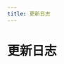 ```yaml
---
title: 更新日志
---
```


# 更新日志

<p></p>

<template>
  <a-timeline>
    <a-timeline-item>
      v1.0.1
      <a-tag color="green">lowcode</a-tag>
      <p>
        更新内容：<br/>
		&emsp;- <a-tag color="purple">修复</a-tag> 修复无法解析带注释的JSON数据<br/>
      </p>
   </a-timeline-item>
   <a-timeline-item>
      v1.0.0
      <a-tag color="green">lowcode</a-tag>
    </a-timeline-item>
    <a-timeline-item>
      v0.1.1
      <a-tag color="blue">yapi-code</a-tag>
      <p>
        更新内容：<br/>
        &emsp;- <a-tag color="orange">优化</a-tag> 优化webview操作<br/>
		&emsp;- <a-tag color="purple">修复</a-tag> 修复一些问题<br/>
      </p>
    </a-timeline-item>
   <a-timeline-item>
      v0.1.0
      <a-tag color="blue">yapi-code</a-tag>
      <p>
        更新内容：<br/>
        &emsp;- <a-tag color="orange">新增</a-tag> 支持下载 npm 物料包<br/>
		&emsp;- <a-tag color="orange">新增</a-tag> 支持通过可视化更新插件配置项<br/>
      </p>
    </a-timeline-item>
    <a-timeline-item>
      v0.0.19
      <a-tag color="blue">yapi-code</a-tag>
      <p>
        更新内容：<br/>
        &emsp;- <a-tag color="orange">新增</a-tag> 支持快速添加代码片段<br/>
      </p>
    </a-timeline-item>
    <a-timeline-item>
      v0.0.18
      <a-tag color="blue">yapi-code</a-tag>
      <p>
        更新内容：<br/>
        &emsp;- <a-tag color="orange">新增</a-tag> 支持可视化操作<br/>
		&emsp;- <a-tag color="orange">新增</a-tag> 支持物料功能<br/>
      </p>
    </a-timeline-item>
    <a-timeline-item>
      v0.0.17
      <a-tag color="blue">yapi-code</a-tag>
      <p>
        更新内容：<br/>
        &emsp;- <a-tag color="green">优化</a-tag> 改用 `webpack` 打包，减小插件包大小<br/>
      </p>
    </a-timeline-item>
    <a-timeline-item>
      v0.0.16
      <a-tag color="blue">yapi-code</a-tag>
      <p>
        更新内容：<br/>
        &emsp;- <a-tag color="orange">新增</a-tag> 支持直接在 `package.json` 中配置插件选项，优先级比 `settings.json` 高 <br/>
      </p>
    </a-timeline-item>
    <a-timeline-item>
      v0.0.15
      <a-tag color="blue">yapi-code</a-tag>
      <p>
        更新内容：<br/>
		&emsp;- <a-tag color="orange">新增</a-tag> 输出变量 `rawSelectedText`，方便在模板中取到 vs 编辑器中选中的原始文本 <br/>
		&emsp;- <a-tag color="orange">新增</a-tag> 输出变量 `rawClipboardText`，方便在模板中取到系统剪切板中的原始文本 <br/>
        &emsp;- <a-tag color="green">优化</a-tag> 如果通过 vs 编辑器中选中的文本无法解析出 `typeName`，通过 `funcName` 拼凑出 `typeName`，比如 `funcName` 为 `fetch`，则 `typeName` 为 `IFetchResult`<br/>
        &emsp;- <a-tag color="green">优化</a-tag> 编辑器右键菜单插件标题由 `YAPI-CODE->生成代码` 改为 `LOW-CODE->生成代码`<br/>
      </p>
    </a-timeline-item>
    <a-timeline-item>
      v0.0.12
      <a-tag color="blue">yapi-code</a-tag>
      <p>
        更新内容：<br/>
        &emsp;- <a-tag color="orange">新增</a-tag> 添加配置项，支持配置：根据 json key 关键字生成相应 mock 数据 <br/>
        &emsp;- <a-tag color="orange">新增</a-tag> 模板中可从 jsonData 取到 json 数据，jsonKeys 取到 json 数据 key 数组<br/>
        &emsp;- <a-tag color="green">优化</a-tag> 支持复制对象类型变量作为 json 数据，不需要标准 json 格式<br/>
        &emsp;- <a-tag color="green">优化</a-tag> 生成的类型可选字段全部转为必选（替换 ?: 为 :）<br/>
      </p>
    </a-timeline-item>
	<a-timeline-item>
      不知道加了什么😀
    </a-timeline-item>
  </a-timeline>
</template>
